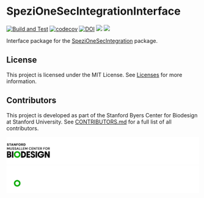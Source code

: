 <!--
                  
This source file is part of the SpeziOneSecIntegration open source project

SPDX-FileCopyrightText: 2025 Stanford University and the project authors (see CONTRIBUTORS.md)

SPDX-License-Identifier: MIT
             
-->

# SpeziOneSecIntegrationInterface

[![Build and Test](https://github.com/StanfordBDHG/OneSecStudySpeziIntegrationInterface/actions/workflows/build-and-test.yml/badge.svg)](https://github.com/StanfordBDHG/OneSecStudySpeziIntegrationInterface/actions/workflows/build-and-test.yml)
[![codecov](https://codecov.io/gh/StanfordBDHG/OneSecStudySpeziIntegrationInterface/branch/main/graph/badge.svg?token=X7BQYSUKOH)](https://codecov.io/gh/StanfordBDHG/OneSecStudySpeziIntegrationInterface)
[![DOI](https://zenodo.org/badge/573230182.svg)](https://zenodo.org/badge/latestdoi/573230182)
[![](https://img.shields.io/endpoint?url=https%3A%2F%2Fswiftpackageindex.com%2Fapi%2Fpackages%2FStanfordBDHG%2FOneSecStudySpeziIntegrationInterface%2Fbadge%3Ftype%3Dswift-versions)](https://swiftpackageindex.com/StanfordBDHG/OneSecStudySpeziIntegrationInterface)
[![](https://img.shields.io/endpoint?url=https%3A%2F%2Fswiftpackageindex.com%2Fapi%2Fpackages%2FStanfordBDHG%2FOneSecStudySpeziIntegrationInterface%2Fbadge%3Ftype%3Dplatforms)](https://swiftpackageindex.com/StanfordBDHG/OneSecStudySpeziIntegrationInterface)

Interface package for the [SpeziOneSecIntegration](https://github.com/StanfordBDHG/OneSecStudySpeziIntegration) package.


## License
This project is licensed under the MIT License. See [Licenses](https://github.com/StanfordBDHG/OneSecStudySpeziIntegrationInterface/tree/main/LICENSES) for more information.


## Contributors
This project is developed as part of the Stanford Byers Center for Biodesign at Stanford University.
See [CONTRIBUTORS.md](https://github.com/StanfordBDHG/OneSecStudySpeziIntegrationInterface/tree/main/CONTRIBUTORS.md) for a full list of all contributors.

![Stanford Byers Center for Biodesign Logo](https://raw.githubusercontent.com/StanfordBDHG/.github/main/assets/biodesign-footer-light.png#gh-light-mode-only)
![Stanford Byers Center for Biodesign Logo](https://raw.githubusercontent.com/StanfordBDHG/.github/main/assets/biodesign-footer-dark.png#gh-dark-mode-only)
